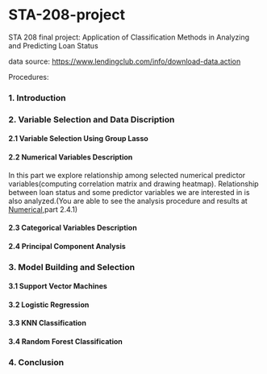 # STA-208-project
STA 208 final project: Application of Classification Methods in Analyzing and Predicting Loan Status

data source: https://www.lendingclub.com/info/download-data.action

Procedures:

### 1. Introduction

### 2. Variable Selection and Data Discription

#### 2.1 Variable Selection Using Group Lasso

#### 2.2 Numerical Variables Description
In this part we explore relationship among selected numerical predictor variables(computing correlation matrix and drawing heatmap). Relationship between loan status and some predictor variables we are interested in is also analyzed.(You are able to see the analysis procedure and results at [Numerical](https://github.com/yuydu/STA-208-project/blob/master/Variable%20Selection%20and%20Data%20description.ipynb),part 2.4.1)

#### 2.3 Categorical Variables Description

#### 2.4 Principal Component Analysis

### 3. Model Building and Selection

#### 3.1 Support Vector Machines

#### 3.2 Logistic Regression

#### 3.3 KNN Classification

#### 3.4 Random Forest Classification

### 4. Conclusion

